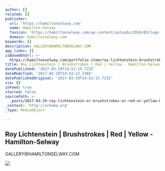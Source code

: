 ```yaml
---
author: []
related: []
publisher:
  url: 'https://hamiltonselway.com'
  name: Hamilton-Selway
  favicon: 'https://hamiltonselway.com/wp-content/uploads/2016/03/logo.png'
  domain: hamiltonselway.com
keywords: []
description: GALLERY@HAMILTONSELWAY.COM
app_links: []
isBasedOnUrl: >-
  https://hamiltonselway.com/portfolio-item/roy-lichtenstein-brushstrokes-red-yellow/
title: Roy Lichtenstein | Brushstrokes | Red | Yellow - Hamilton-Selway
datePublished: '2017-03-29T14:52:15.723Z'
dateModified: '2017-03-29T14:52:12.730Z'
datePublishedOriginal: '2017-03-29T14:52:15.723Z'
via: {}
inFeed: true
starred: false
sourcePath: >-
  _posts/2017-03-29-roy-lichtenstein-or-brushstrokes-or-red-or-yellow-hamilton-se.md
_context: 'http://schema.org'
_type: MediaObject

---
```

<article style=""><h1>Roy Lichtenstein | Brushstrokes | Red | Yellow - Hamilton-Selway</h1><p>GALLERY@HAMILTONSELWAY.COM</p><img src="https://hamiltonselway.com/wp-content/uploads/2016/09/Brushstrokes-49_50_HR.jpg" /></article>